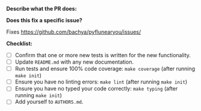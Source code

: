 **Describe what the PR does:**

**Does this fix a specific issue?**

Fixes https://github.com/bachya/pyflunearyou/issues/<ISSUE ID>
  
**Checklist:**

- [ ] Confirm that one or more new tests is written for the new functionality.
- [ ] Update `README.md` with any new documentation.
- [ ] Run tests and ensure 100% code coverage: `make coverage` (after running `make init`)
- [ ] Ensure you have no linting errors: `make lint` (after running `make init`)
- [ ] Ensure you have no typed your code correctly: `make typing` (after running `make init`)
- [ ] Add yourself to `AUTHORS.md`.
